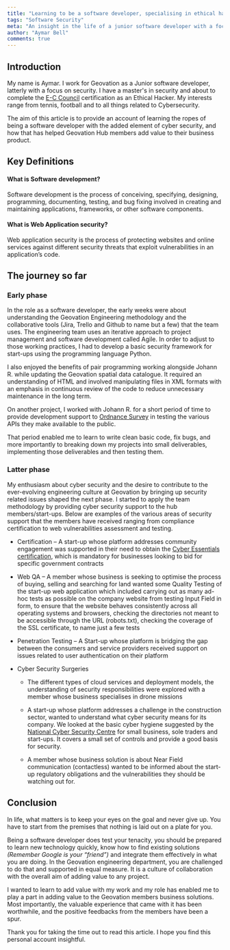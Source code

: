 ```yaml
---
title: "Learning to be a software developer, specialising in ethical hacking"
tags: "Software Security"
meta: "An insight in the life of a junior software developer with a focus on cyber security"
author: "Aymar Bell"
comments: true
---
```


## Introduction

My name is Aymar. I work for Geovation as a Junior software developer, latterly with a focus on security. I have a master's in security and about to complete the [E-C Council][ecc] certification as an Ethical Hacker. My interests range from tennis, football and to all things related to Cybersecurity.  

The aim of this article is to provide an account of learning the ropes of being a software developer with the added element of cyber security, and how that has helped Geovation Hub members add value to their business product.

## Key Definitions

#### What is Software development?

Software development is the process of conceiving, specifying, designing, programming, documenting, testing, and bug fixing involved in creating and maintaining applications, frameworks, or other software components.

#### What is Web Application security?

Web application security is the process of protecting websites and online services against different security threats that exploit vulnerabilities in an application’s code.

## The journey so far

### Early phase

In the role as a software developer, the early weeks were about understanding the Geovation Engineering methodology and the collaborative tools (Jira, Trello and Github to name but a few) that the team uses. The engineering team uses an iterative approach to project management and software development called Agile. In order to adjust to those working practices, I had to develop a basic security framework for start-ups using the programming language Python.

I also enjoyed the benefits of pair programming working alongside Johann R. while updating the Geovation spatial data catalogue. It required an understanding of HTML and involved manipulating files in XML formats with an emphasis in continuous review of the code to reduce unnecessary maintenance in the long term.

On another project, I worked with Johann R. for a short period of time to provide development support to [Ordnance Survey][ordsur] in testing the various APIs they make available to the public.

That period enabled me to learn to write clean basic code, fix bugs, and more importantly to breaking down my projects into small deliverables, implementing those deliverables and then testing them.

### Latter phase

My enthusiasm about cyber security and the desire to contribute to the ever-evolving engineering culture at Geovation by bringing up security related issues shaped the next phase. I started to apply the team methodology by providing cyber security support to the hub members/start-ups. Below are examples of the various areas of security support that the members have received ranging from compliance certification to web vulnerabilities assessment and testing.

- Certification – A start-up whose platform addresses community engagement was supported in their need to obtain the [Cyber Essentials certification][cybess], which is mandatory for businesses looking to bid for specific government contracts

- Web QA – A member whose business is seeking to optimise the process of buying, selling and searching for land wanted some Quality Testing of the start-up web application which included carrying out as many ad-hoc tests as possible on the company website from testing Input Field in form, to ensure that the website behaves consistently across all operating systems and browsers, checking the directories not meant to be accessible through the URL (robots.txt), checking the coverage of the SSL certificate, to name just a few tests

- Penetration Testing – A Start-up whose platform is bridging the gap between the consumers and service providers received support on issues related to user authentication on their platform

- Cyber Security Surgeries  

  - The different types of cloud services and deployment models, the understanding of security responsibilities were explored with a member whose business specialises in drone missions

  - A start-up whose platform addresses a challenge in the construction sector, wanted to understand what cyber security means for its company. We looked at the basic cyber hygiene suggested by the [National Cyber Security Centre][NCSC] for small business, sole traders and start-ups. It covers a small set of controls and provide a good basis for security.

  - A member whose business solution is about Near Field communication (contactless) wanted to be informed about the start-up regulatory obligations and the vulnerabilities they should be watching out for.

## Conclusion

In life, what matters is to keep your eyes on the goal and never give up. You have to start from the premises that nothing is laid out on a plate for you.

Being a software developer does test your tenacity, you should be prepared to learn new technology quickly, know how to find existing solutions *(Remember Google is your “friend”)* and integrate them effectively in what you are doing.  In the Geovation engineering department, you are challenged to do that and supported in equal measure. It is a culture of collaboration with the overall aim of adding value to any project.

I wanted to learn to add value with my work and my role has enabled me to play a part in adding value to the Geovation members business solutions. Most importantly, the valuable experience that came with it has been worthwhile, and the positive feedbacks from the members have been a spur.

Thank you for taking the time out to read this article. I hope you find this personal account insightful.


 [ecc]: https://www.eccouncil.org/
 [ordsur]: https://osdatahub.os.uk/
 [cybess]: https://www.cyberessentials.ncsc.gov.uk/
 [NCSC]: https://www.ncsc.gov.uk/section/information-for/self-employed-sole-traders
